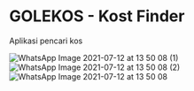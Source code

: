 # GOLEKOS - Kost Finder

Aplikasi pencari kos


![WhatsApp Image 2021-07-12 at 13 50 08 (1)](https://user-images.githubusercontent.com/71871211/125243543-72392500-e318-11eb-8f0b-6d3ff0fbf16c.jpeg)
![WhatsApp Image 2021-07-12 at 13 50 08 (2)](https://user-images.githubusercontent.com/71871211/125243558-75341580-e318-11eb-81f5-efe99cd78352.jpeg)
![WhatsApp Image 2021-07-12 at 13 50 08](https://user-images.githubusercontent.com/71871211/125243567-78c79c80-e318-11eb-9706-ced9413e5ccb.jpeg)

